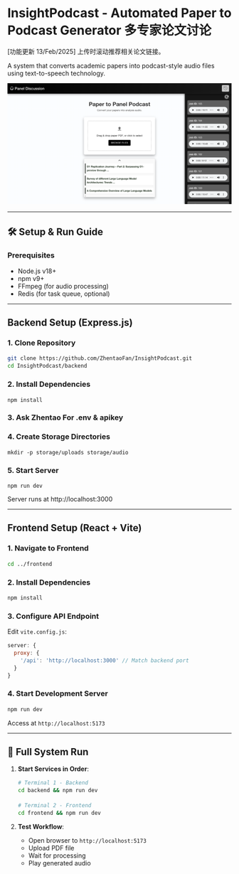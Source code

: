 # InsightPodcast - Automated Paper to Podcast Generator 多专家论文讨论

[功能更新 13/Feb/2025] 上传时滚动推荐相关论文链接。

A system that converts academic papers into podcast-style audio files using text-to-speech technology.

![alt text](cover.png)

---

## 🛠️ Setup & Run Guide

### **Prerequisites**
- Node.js v18+
- npm v9+
- FFmpeg (for audio processing)
- Redis (for task queue, optional)

---

## **Backend Setup (Express.js)**

### 1. Clone Repository
```bash
git clone https://github.com/ZhentaoFan/InsightPodcast.git
cd InsightPodcast/backend
```

### 2. Install Dependencies
```
npm install
```

### 3. Ask Zhentao For .env & apikey

### 4. Create Storage Directories

```
mkdir -p storage/uploads storage/audio
```

### 5. Start Server

```
npm run dev
```

Server runs at http://localhost:3000



---

## **Frontend Setup (React + Vite)**

### 1. Navigate to Frontend
```bash
cd ../frontend
```

### 2. Install Dependencies
```bash
npm install
```

### 3. Configure API Endpoint
Edit `vite.config.js`:
```javascript
server: {
  proxy: {
    '/api': 'http://localhost:3000' // Match backend port
  }
}
```

### 4. Start Development Server
```bash
npm run dev
```
Access at `http://localhost:5173`

---

## 🚀 Full System Run
1. **Start Services in Order**:
   ```bash
   # Terminal 1 - Backend
   cd backend && npm run dev
   
   # Terminal 2 - Frontend 
   cd frontend && npm run dev
   ```

2. **Test Workflow**:
   - Open browser to `http://localhost:5173`
   - Upload PDF file
   - Wait for processing
   - Play generated audio
